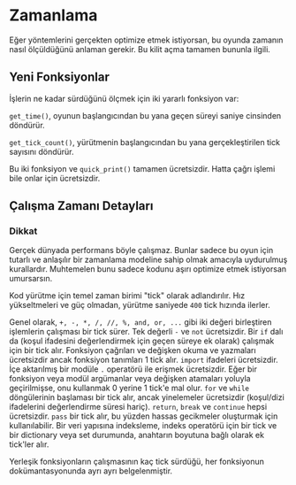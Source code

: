 # Zamanlama
Eğer yöntemlerini gerçekten optimize etmek istiyorsan, bu oyunda zamanın nasıl ölçüldüğünü anlaman gerekir. Bu kilit açma tamamen bununla ilgili.

## Yeni Fonksiyonlar
İşlerin ne kadar sürdüğünü ölçmek için iki yararlı fonksiyon var:

`get_time()`, oyunun başlangıcından bu yana geçen süreyi saniye cinsinden döndürür.

`get_tick_count()`, yürütmenin başlangıcından bu yana gerçekleştirilen tick sayısını döndürür.

Bu iki fonksiyon ve `quick_print()` tamamen ücretsizdir. Hatta çağrı işlemi bile onlar için ücretsizdir.

## Çalışma Zamanı Detayları

### Dikkat
Gerçek dünyada performans böyle çalışmaz. Bunlar sadece bu oyun için tutarlı ve anlaşılır bir zamanlama modeline sahip olmak amacıyla uydurulmuş kurallardır.
Muhtemelen bunu sadece kodunu aşırı optimize etmek istiyorsan umursarsın.


Kod yürütme için temel zaman birimi "tick" olarak adlandırılır. Hız yükseltmeleri ve güç olmadan, yürütme saniyede `400` tick hızında ilerler.

Genel olarak, `+, -, *, /, //, %, and, or, ...` gibi iki değeri birleştiren işlemlerin çalışması bir tick sürer.
Tek değerli `-` ve `not` ücretsizdir.
Bir `if` dalı da (koşul ifadesini değerlendirmek için geçen süreye ek olarak) çalışmak için bir tick alır.
Fonksiyon çağrıları ve değişken okuma ve yazmaları ücretsizdir ancak fonksiyon tanımları 1 tick alır.
`import` ifadeleri ücretsizdir.
İçe aktarılmış bir modüle `.` operatörü ile erişmek ücretsizdir.
Eğer bir fonksiyon veya modül argümanlar veya değişken atamaları yoluyla geçirilmişse, onu kullanmak 0 yerine 1 tick'e mal olur.
`for` ve `while` döngülerinin başlaması bir tick alır, ancak yinelemeler ücretsizdir (koşul/dizi ifadelerini değerlendirme süresi hariç).
`return`, `break` ve `continue` hepsi ücretsizdir.
`pass` bir tick alır, bu yüzden hassas gecikmeler oluşturmak için kullanılabilir.
Bir veri yapısına indeksleme, indeks operatörü için bir tick ve bir dictionary veya set durumunda, anahtarın boyutuna bağlı olarak ek tick'ler alır.

Yerleşik fonksiyonların çalışmasının kaç tick sürdüğü, her fonksiyonun dokümantasyonunda ayrı ayrı belgelenmiştir.